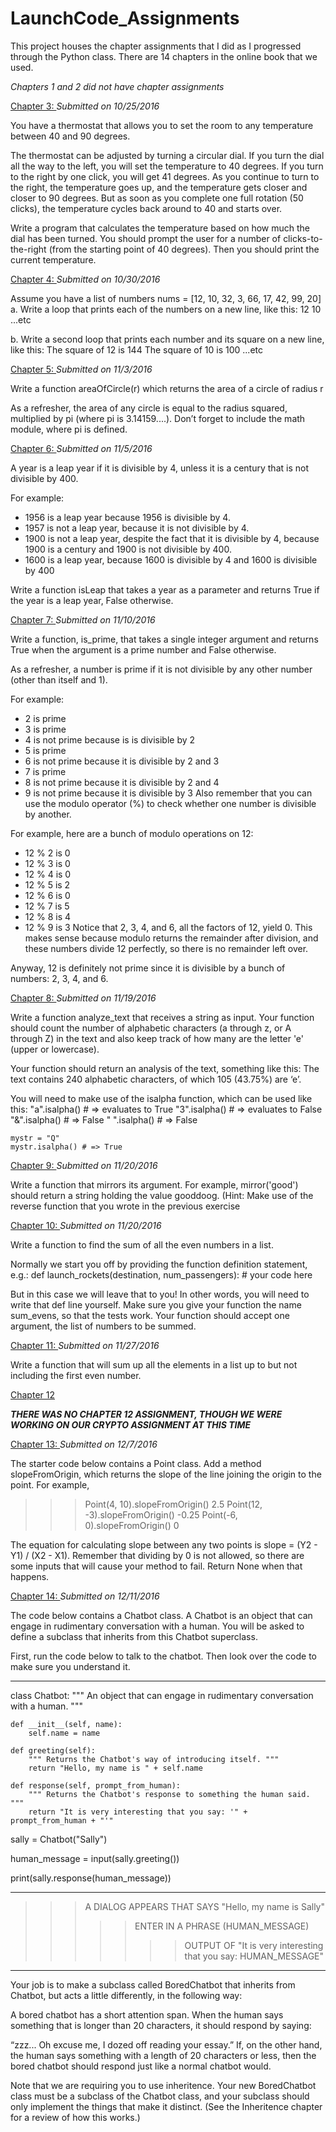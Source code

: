 # LaunchCode_Assignments
This project houses the chapter assignments that I did as I progressed through the Python class. There are 14 chapters in the online book that we used.

<i>Chapters 1 and 2 did not have chapter assignments</i>

<u>Chapter 3: </u> <i> Submitted on 10/25/2016</i>

You have a thermostat that allows you to set the room to any temperature between 40 and 90 degrees.

The thermostat can be adjusted by turning a circular dial. If you turn the dial all the way to the left, you will set the temperature to 40 degrees. If you turn to the right by one click, you will get 41 degrees. As you continue to turn to the right, the temperature goes up, and the temperature gets closer and closer to 90 degrees. But as soon as you complete one full rotation (50 clicks), the temperature cycles back around to 40 and starts over.

Write a program that calculates the temperature based on how much the dial has been turned. You should prompt the user for a number of clicks-to-the-right (from the starting point of 40 degrees). Then you should print the current temperature.


<u>Chapter 4: </u> <i> Submitted on 10/30/2016</i>

Assume you have a list of numbers nums = [12, 10, 32, 3, 66, 17, 42, 99, 20]
  a. Write a loop that prints each of the numbers on a new line, like this:
     12
     10
     ...etc

  b. Write a second loop that prints each number and its square on a new line, like this:
     The square of 12 is 144
     The square of 10 is 100
     ...etc


<u>Chapter 5: </u><i> Submitted on 11/3/2016</i>

Write a function areaOfCircle(r) which returns the area of a circle of radius r

As a refresher, the area of any circle is equal to the radius squared, multiplied by pi (where pi is 3.14159....).
Don’t forget to include the math module, where pi is defined.

<u>Chapter 6: </u> <i> Submitted on 11/5/2016</i>

A year is a leap year if it is divisible by 4, unless it is a century that is not divisible by 400.

For example:
  - 1956 is a leap year because 1956 is divisible by 4.
  - 1957 is not a leap year, because it is not divisible by 4.
  - 1900 is not a leap year, despite the fact that it is divisible by 4, because 1900 is a century and 1900 is not divisible by 400.
  - 1600 is a leap year, because 1600 is divisible by 4 and 1600 is divisible by 400

Write a function isLeap that takes a year as a parameter and returns True if the year is a leap year, False otherwise.

<u>Chapter 7: </u> <i> Submitted on 11/10/2016</i>

Write a function, is_prime, that takes a single integer argument and returns True when the argument is a prime number and False otherwise.

As a refresher, a number is prime if it is not divisible by any other number (other than itself and 1).

For example:
  - 2 is prime
  - 3 is prime
  - 4 is not prime because is is divisible by 2
  - 5 is prime
  - 6 is not prime because it is divisible by 2 and 3
  - 7 is prime
  - 8 is not prime because it is divisible by 2 and 4
  - 9 is not prime because it is divisible by 3
Also remember that you can use the modulo operator (%) to check whether one number is divisible by another.

For example, here are a bunch of modulo operations on 12:
  - 12 % 2 is 0
  - 12 % 3 is 0
  - 12 % 4 is 0
  - 12 % 5 is 2
  - 12 % 6 is 0
  - 12 % 7 is 5
  - 12 % 8 is 4
  - 12 % 9 is 3
Notice that 2, 3, 4, and 6, all the factors of 12, yield 0. This makes sense because modulo returns the remainder after division, and these numbers divide 12 perfectly, so there is no remainder left over.

Anyway, 12 is definitely not prime since it is divisible by a bunch of numbers: 2, 3, 4, and 6.

<u>Chapter 8: </u> <i> Submitted on 11/19/2016</i>

Write a function analyze_text that receives a string as input. Your function should count the number of alphabetic characters (a through z, or A through Z) in the text and also keep track of how many are the letter 'e' (upper or lowercase).

Your function should return an analysis of the text, something like this:
The text contains 240 alphabetic characters, of which 105 (43.75%) are ‘e’.

You will need to make use of the isalpha function, which can be used like this:
    "a".isalpha() # => evaluates to True
    "3".isalpha() # => evaluates to False
    "&".isalpha() # => False
    " ".isalpha() # => False

    mystr = "Q"
    mystr.isalpha() # => True

<u>Chapter 9: </u> <i> Submitted on 11/20/2016</i>

Write a function that mirrors its argument. For example, mirror('good') should return a string holding the value gooddoog. (Hint: Make use of the reverse function that you wrote in the previous exercise

<u>Chapter 10: </u> <i> Submitted on 11/20/2016</i>

Write a function to find the sum of all the even numbers in a list.

Normally we start you off by providing the function definition statement, e.g.:
def launch_rockets(destination, num_passengers):
      # your code here
      
But in this case we will leave that to you! In other words, you will need to write that def line yourself. Make sure you give your function the name sum_evens, so that the tests work. Your function should accept one argument, the list of numbers to be summed.

<u>Chapter 11: </u> <i> Submitted on 11/27/2016</i>

Write a function that will sum up all the elements in a list up to but not including the first even number.

<u>Chapter 12</u>

*****<i>THERE WAS NO CHAPTER 12 ASSIGNMENT, THOUGH WE WERE WORKING ON OUR CRYPTO ASSIGNMENT AT THIS TIME</i>*****

<u>Chapter 13: </u> <i> Submitted on 12/7/2016</i>

The starter code below contains a Point class. Add a method slopeFromOrigin, which returns the slope of the line joining the origin to the point. For example,

>>> Point(4, 10).slopeFromOrigin()
2.5
>>> Point(12, -3).slopeFromOrigin()
-0.25
>>> Point(-6, 0).slopeFromOrigin()
0

The equation for calculating slope between any two points is slope = (Y2 - Y1) / (X2 - X1). Remember that dividing by 0 is not allowed, so there are some inputs that will cause your method to fail. Return None when that happens.

<u>Chapter 14: </u> <i> Submitted on 12/11/2016</i>

The code below contains a Chatbot class. A Chatbot is an object that can engage in rudimentary conversation with a human. You will be asked to define a subclass that inherits from this Chatbot superclass.

First, run the code below to talk to the chatbot. Then look over the code to make sure you understand it.
****************************************************************************************************************************
class Chatbot:
    """ An object that can engage in rudimentary conversation with a human. """

    def __init__(self, name):
        self.name = name

    def greeting(self):
        """ Returns the Chatbot's way of introducing itself. """
        return "Hello, my name is " + self.name

    def response(self, prompt_from_human):
        """ Returns the Chatbot's response to something the human said. """
        return "It is very interesting that you say: '" + prompt_from_human + "'"


sally = Chatbot("Sally")

human_message = input(sally.greeting())

print(sally.response(human_message))

****************************************************************************************************************************

>>>A DIALOG APPEARS THAT SAYS "Hello, my name is Sally"
>>>>>ENTER IN A PHRASE (HUMAN_MESSAGE)
>>>>>>>OUTPUT OF "It is very interesting that you say: HUMAN_MESSAGE"

****************************************************************************************************************************

Your job is to make a subclass called BoredChatbot that inherits from Chatbot, but acts a little differently, in the following way:

A bored chatbot has a short attention span. When the human says something that is longer than 20 characters, it should respond by saying:

“zzz... Oh excuse me, I dozed off reading your essay.”
If, on the other hand, the human says something with a length of 20 characters or less, then the bored chatbot should respond just like a normal chatbot would.

Note that we are requiring you to use inheritence. Your new BoredChatbot class must be a subclass of the Chatbot class, and your subclass should only implement the things that make it distinct. (See the Inheritence chapter for a review of how this works.)
